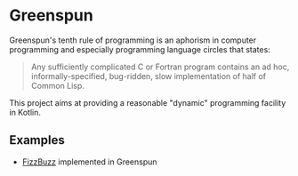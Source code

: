 # Greenspun

Greenspun's tenth rule of programming is an aphorism in computer programming and especially programming language circles that states:

> Any sufficiently complicated C or Fortran program contains an ad hoc, informally-specified, bug-ridden, slow implementation of half of Common Lisp.

This project aims at providing a reasonable "dynamic" programming facility in Kotlin.

## Examples

- [FizzBuzz](https://github.com/kobjects/greenspun/blob/main/shared/src/commonTest/kotlin/org/kobjects/greenspun/ExecutionTests.kt) implemented in Greenspun

